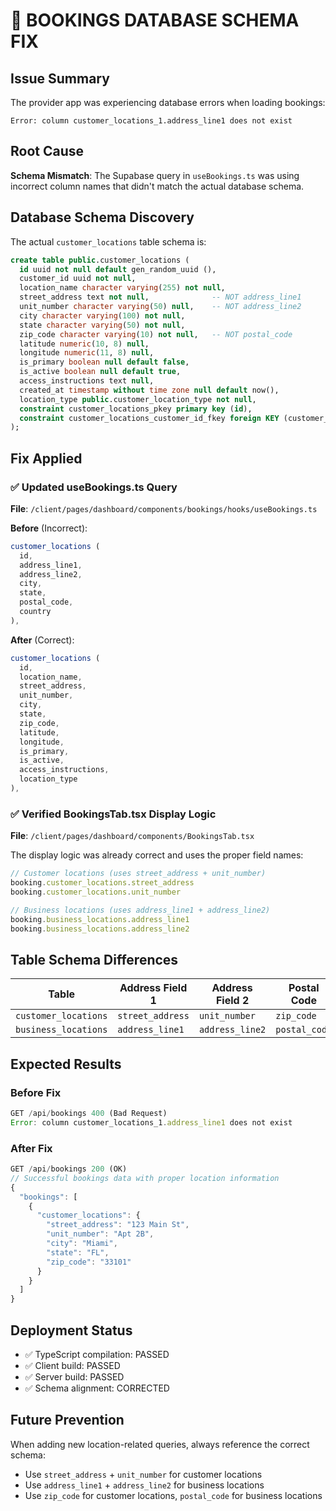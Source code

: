 # 🔧 BOOKINGS DATABASE SCHEMA FIX

## Issue Summary
The provider app was experiencing database errors when loading bookings:
```
Error: column customer_locations_1.address_line1 does not exist
```

## Root Cause
**Schema Mismatch**: The Supabase query in `useBookings.ts` was using incorrect column names that didn't match the actual database schema.

## Database Schema Discovery
The actual `customer_locations` table schema is:
```sql
create table public.customer_locations (
  id uuid not null default gen_random_uuid (),
  customer_id uuid not null,
  location_name character varying(255) not null,
  street_address text not null,              -- NOT address_line1
  unit_number character varying(50) null,    -- NOT address_line2
  city character varying(100) not null,
  state character varying(50) not null,
  zip_code character varying(10) not null,   -- NOT postal_code
  latitude numeric(10, 8) null,
  longitude numeric(11, 8) null,
  is_primary boolean null default false,
  is_active boolean null default true,
  access_instructions text null,
  created_at timestamp without time zone null default now(),
  location_type public.customer_location_type not null,
  constraint customer_locations_pkey primary key (id),
  constraint customer_locations_customer_id_fkey foreign KEY (customer_id) references auth.users (id) on delete set null
);
```

## Fix Applied

### ✅ Updated useBookings.ts Query
**File**: `/client/pages/dashboard/components/bookings/hooks/useBookings.ts`

**Before** (Incorrect):
```typescript
customer_locations (
  id,
  address_line1,
  address_line2,
  city,
  state,
  postal_code,
  country
),
```

**After** (Correct):
```typescript
customer_locations (
  id,
  location_name,
  street_address,
  unit_number,
  city,
  state,
  zip_code,
  latitude,
  longitude,
  is_primary,
  is_active,
  access_instructions,
  location_type
),
```

### ✅ Verified BookingsTab.tsx Display Logic
**File**: `/client/pages/dashboard/components/BookingsTab.tsx`

The display logic was already correct and uses the proper field names:
```typescript
// Customer locations (uses street_address + unit_number)
booking.customer_locations.street_address
booking.customer_locations.unit_number

// Business locations (uses address_line1 + address_line2)  
booking.business_locations.address_line1
booking.business_locations.address_line2
```

## Table Schema Differences

| Table | Address Field 1 | Address Field 2 | Postal Code |
|-------|----------------|----------------|-------------|
| `customer_locations` | `street_address` | `unit_number` | `zip_code` |
| `business_locations` | `address_line1` | `address_line2` | `postal_code` |

## Expected Results

### Before Fix
```javascript
GET /api/bookings 400 (Bad Request)
Error: column customer_locations_1.address_line1 does not exist
```

### After Fix
```javascript
GET /api/bookings 200 (OK)
// Successful bookings data with proper location information
{
  "bookings": [
    {
      "customer_locations": {
        "street_address": "123 Main St",
        "unit_number": "Apt 2B",
        "city": "Miami",
        "state": "FL",
        "zip_code": "33101"
      }
    }
  ]
}
```

## Deployment Status
- ✅ TypeScript compilation: PASSED
- ✅ Client build: PASSED
- ✅ Server build: PASSED
- ✅ Schema alignment: CORRECTED

## Future Prevention
When adding new location-related queries, always reference the correct schema:
- Use `street_address` + `unit_number` for customer locations
- Use `address_line1` + `address_line2` for business locations
- Use `zip_code` for customer locations, `postal_code` for business locations